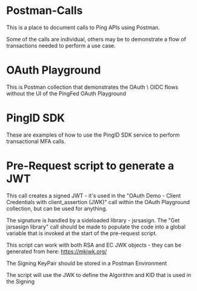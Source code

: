 # Postman-Calls

This is a place to document calls to Ping APIs using Postman.

Some of the calls are individual, others may be to demonstrate a flow of transactions needed to perform a use case.

# OAuth Playground

This is Postman collection that demonstrates the OAuth \ OIDC flows without the UI of the PingFed OAuth Playground

# PingID SDK

These are examples of how to use the PingID SDK service to perform transactional MFA calls.

# Pre-Request script to generate a JWT

This call creates a signed JWT - it's used in the "OAuth Demo - Client Credentials with client_assertion (JWK)" call within the OAuth Playground collection, but can be used for anything.

The signature is handled by a sideloaded library - jsrsasign. The "Get jsrsasign library" call should be made to populate the code into a global variable that is invoked at the start of the pre-request script.

This script can work with both RSA and EC JWK objects - they can be generated from here:
https://mkjwk.org/

The Signing KeyPair should be stored in a Postman Environment

The script will use the JWK to define the Algorithm and KID that is used in the Signing
